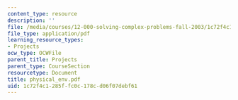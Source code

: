 ```yaml
---
content_type: resource
description: ''
file: /media/courses/12-000-solving-complex-problems-fall-2003/1c72f4c1285ffc0c178cd06f07debf61_physical_env.pdf
file_type: application/pdf
learning_resource_types:
- Projects
ocw_type: OCWFile
parent_title: Projects
parent_type: CourseSection
resourcetype: Document
title: physical_env.pdf
uid: 1c72f4c1-285f-fc0c-178c-d06f07debf61
---
```


